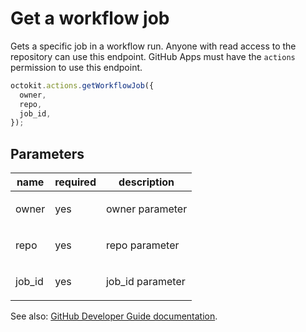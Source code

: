 # Get a workflow job

Gets a specific job in a workflow run. Anyone with read access to the repository can use this endpoint. GitHub Apps must have the `actions` permission to use this endpoint.

```js
octokit.actions.getWorkflowJob({
  owner,
  repo,
  job_id,
});
```

## Parameters

<table>
  <thead>
    <tr>
      <th>name</th>
      <th>required</th>
      <th>description</th>
    </tr>
  </thead>
  <tbody>
    <tr><td>owner</td><td>yes</td><td>

owner parameter

</td></tr>
<tr><td>repo</td><td>yes</td><td>

repo parameter

</td></tr>
<tr><td>job_id</td><td>yes</td><td>

job_id parameter

</td></tr>
  </tbody>
</table>

See also: [GitHub Developer Guide documentation](endpoint.documentationUrl).

